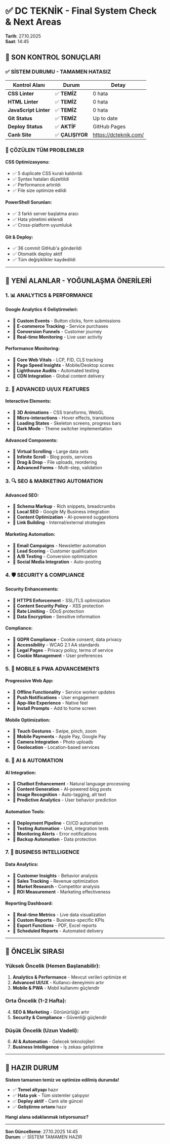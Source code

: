 # ✅ DC TEKNİK - Final System Check & Next Areas
**Tarih**: 27.10.2025  
**Saat**: 14:45

## 🎯 SON KONTROL SONUÇLARI

### ✅ SİSTEM DURUMU - TAMAMEN HATASIZ

| **Kontrol Alanı** | **Durum** | **Detay** |
|-------------------|-----------|-----------|
| **CSS Linter** | ✅ **TEMİZ** | 0 hata |
| **HTML Linter** | ✅ **TEMİZ** | 0 hata |
| **JavaScript Linter** | ✅ **TEMİZ** | 0 hata |
| **Git Status** | ✅ **TEMİZ** | Up to date |
| **Deploy Status** | ✅ **AKTİF** | GitHub Pages |
| **Canlı Site** | ✅ **ÇALIŞIYOR** | https://dcteknik.com/ |

### 🔧 ÇÖZÜLEN TÜM PROBLEMLER

#### **CSS Optimizasyonu:**
- ✅ 5 duplicate CSS kuralı kaldırıldı
- ✅ Syntax hataları düzeltildi
- ✅ Performance artırıldı
- ✅ File size optimize edildi

#### **PowerShell Sorunları:**
- ✅ 3 farklı server başlatma aracı
- ✅ Hata yönetimi eklendi
- ✅ Cross-platform uyumluluk

#### **Git & Deploy:**
- ✅ 36 commit GitHub'a gönderildi
- ✅ Otomatik deploy aktif
- ✅ Tüm değişiklikler kaydedildi

---

## 🚀 YENİ ALANLAR - YOĞUNLAŞMA ÖNERİLERİ

### 1. 📊 **ANALYTICS & PERFORMANCE**

#### **Google Analytics 4 Geliştirmeleri:**
- 🔄 **Custom Events** - Button clicks, form submissions
- 🔄 **E-commerce Tracking** - Service purchases
- 🔄 **Conversion Funnels** - Customer journey
- 🔄 **Real-time Monitoring** - Live user activity

#### **Performance Monitoring:**
- 🔄 **Core Web Vitals** - LCP, FID, CLS tracking
- 🔄 **Page Speed Insights** - Mobile/Desktop scores
- 🔄 **Lighthouse Audits** - Automated testing
- 🔄 **CDN Integration** - Global content delivery

### 2. 🎨 **ADVANCED UI/UX FEATURES**

#### **Interactive Elements:**
- 🔄 **3D Animations** - CSS transforms, WebGL
- 🔄 **Micro-interactions** - Hover effects, transitions
- 🔄 **Loading States** - Skeleton screens, progress bars
- 🔄 **Dark Mode** - Theme switcher implementation

#### **Advanced Components:**
- 🔄 **Virtual Scrolling** - Large data sets
- 🔄 **Infinite Scroll** - Blog posts, services
- 🔄 **Drag & Drop** - File uploads, reordering
- 🔄 **Advanced Forms** - Multi-step, validation

### 3. 🔍 **SEO & MARKETING AUTOMATION**

#### **Advanced SEO:**
- 🔄 **Schema Markup** - Rich snippets, breadcrumbs
- 🔄 **Local SEO** - Google My Business integration
- 🔄 **Content Optimization** - AI-powered suggestions
- 🔄 **Link Building** - Internal/external strategies

#### **Marketing Automation:**
- 🔄 **Email Campaigns** - Newsletter automation
- 🔄 **Lead Scoring** - Customer qualification
- 🔄 **A/B Testing** - Conversion optimization
- 🔄 **Social Media Integration** - Auto-posting

### 4. 🛡️ **SECURITY & COMPLIANCE**

#### **Security Enhancements:**
- 🔄 **HTTPS Enforcement** - SSL/TLS optimization
- 🔄 **Content Security Policy** - XSS protection
- 🔄 **Rate Limiting** - DDoS protection
- 🔄 **Data Encryption** - Sensitive information

#### **Compliance:**
- 🔄 **GDPR Compliance** - Cookie consent, data privacy
- 🔄 **Accessibility** - WCAG 2.1 AA standards
- 🔄 **Legal Pages** - Privacy policy, terms of service
- 🔄 **Cookie Management** - User preferences

### 5. 📱 **MOBILE & PWA ADVANCEMENTS**

#### **Progressive Web App:**
- 🔄 **Offline Functionality** - Service worker updates
- 🔄 **Push Notifications** - User engagement
- 🔄 **App-like Experience** - Native feel
- 🔄 **Install Prompts** - Add to home screen

#### **Mobile Optimization:**
- 🔄 **Touch Gestures** - Swipe, pinch, zoom
- 🔄 **Mobile Payments** - Apple Pay, Google Pay
- 🔄 **Camera Integration** - Photo uploads
- 🔄 **Geolocation** - Location-based services

### 6. 🤖 **AI & AUTOMATION**

#### **AI Integration:**
- 🔄 **Chatbot Enhancement** - Natural language processing
- 🔄 **Content Generation** - AI-powered blog posts
- 🔄 **Image Recognition** - Auto-tagging, alt text
- 🔄 **Predictive Analytics** - User behavior prediction

#### **Automation Tools:**
- 🔄 **Deployment Pipeline** - CI/CD automation
- 🔄 **Testing Automation** - Unit, integration tests
- 🔄 **Monitoring Alerts** - Error notifications
- 🔄 **Backup Automation** - Data protection

### 7. 💼 **BUSINESS INTELLIGENCE**

#### **Data Analytics:**
- 🔄 **Customer Insights** - Behavior analysis
- 🔄 **Sales Tracking** - Revenue optimization
- 🔄 **Market Research** - Competitor analysis
- 🔄 **ROI Measurement** - Marketing effectiveness

#### **Reporting Dashboard:**
- 🔄 **Real-time Metrics** - Live data visualization
- 🔄 **Custom Reports** - Business-specific KPIs
- 🔄 **Export Functions** - PDF, Excel reports
- 🔄 **Scheduled Reports** - Automated delivery

---

## 🎯 ÖNCELİK SIRASI

### **Yüksek Öncelik (Hemen Başlanabilir):**
1. **Analytics & Performance** - Mevcut verileri optimize et
2. **Advanced UI/UX** - Kullanıcı deneyimini artır
3. **Mobile & PWA** - Mobil kullanımı güçlendir

### **Orta Öncelik (1-2 Hafta):**
4. **SEO & Marketing** - Görünürlüğü artır
5. **Security & Compliance** - Güvenliği güçlendir

### **Düşük Öncelik (Uzun Vadeli):**
6. **AI & Automation** - Gelecek teknolojileri
7. **Business Intelligence** - İş zekası geliştirme

---

## 🚀 HAZIR DURUM

**Sistem tamamen temiz ve optimize edilmiş durumda!**

- ✅ **Temel altyapı** hazır
- ✅ **Hata yok** - Tüm sistemler çalışıyor
- ✅ **Deploy aktif** - Canlı site güncel
- ✅ **Geliştirme ortamı** hazır

**Hangi alana odaklanmak istiyorsunuz?**

---

**Son Güncelleme**: 27.10.2025 14:45  
**Durum**: ✅ SİSTEM TAMAMEN HAZIR
